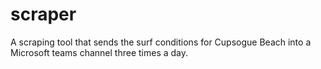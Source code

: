 # scraper
A scraping tool that sends the surf conditions for Cupsogue Beach into a Microsoft teams channel three times a day.

